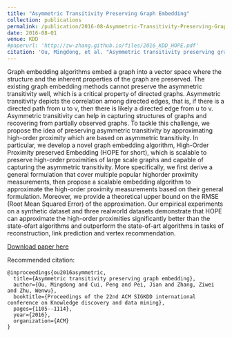 ```yaml
---
title: "Asymmetric Transitivity Preserving Graph Embedding"
collection: publications
permalink: /publication/2016-08-Asymmetric-Transitivity-Preserving-Graph-Embedding
date: 2016-08-01
venue: KDD
#paperurl: 'http://zw-zhang.github.io/files/2016_KDD_HOPE.pdf'
citation: 'Ou, Mingdong, et al. "Asymmetric transitivity preserving graph embedding." Proceedings of the 22nd ACM SIGKDD international conference on Knowledge discovery and data mining. ACM, 2016.'
---
```


Graph embedding algorithms embed a graph into a vector space where the structure 
and the inherent properties of the graph are preserved. The existing graph embedding 
methods cannot preserve the asymmetric transitivity well, which is a critical property of directed graphs. 
Asymmetric transitivity depicts the correlation among directed edges, that is,
if there is a directed path from u to v, then there is likely a directed edge from u to v. Asymmetric transitivity can help
in capturing structures of graphs and recovering from partially observed graphs. To tackle this challenge, we propose
the idea of preserving asymmetric transitivity by approximating high-order proximity which are based on asymmetric
transitivity. In particular, we develop a novel graph embedding algorithm, High-Order Proximity preserved Embedding
(HOPE for short), which is scalable to preserve high-order proximities of large scale graphs and capable of capturing
the asymmetric transitivity. More specifically, we first derive a general formulation that cover multiple popular highorder
proximity measurements, then propose a scalable embedding algorithm to approximate the high-order proximity
measurements based on their general formulation. Moreover, we provide a theoretical upper bound on the RMSE
(Root Mean Squared Error) of the approximation. Our empirical experiments on a synthetic dataset and three realworld
datasets demonstrate that HOPE can approximate the high-order proximities significantly better than the state-ofart
algorithms and outperform the state-of-art algorithms in tasks of reconstruction, link prediction and vertex recommendation.

[Download paper here](http://zw-zhang.github.io/files/2016_KDD_HOPE.pdf')

Recommended citation: 
```
@inproceedings{ou2016asymmetric,
  title={Asymmetric transitivity preserving graph embedding},
  author={Ou, Mingdong and Cui, Peng and Pei, Jian and Zhang, Ziwei and Zhu, Wenwu},
  booktitle={Proceedings of the 22nd ACM SIGKDD international conference on Knowledge discovery and data mining},
  pages={1105--1114},
  year={2016},
  organization={ACM}
}
```